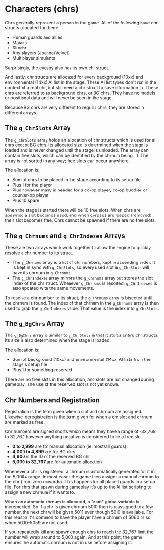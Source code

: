 # Characters (chrs)

Chrs generally represent a person in the game. All of the following have chr structs allocated for them:

* Human guards and allies
* Maians
* Skedar
* Any players (Joanna/Velvet)
* Multiplayer simulants

Surprisingly, the eyespy also has its own chr struct.

And lastly, chr structs are allocated for every background (10xx) and environmental (14xx) AI list in the stage. These AI list types don't run in the context of a real chr, but still need a chr struct to save information to. These chrs are referred to as background chrs, or BG chrs. They have no models or positional data and will never be seen in the stage.

Because BG chrs are very different to regular chrs, they are stored in different arrays.

## The `g_ChrSlots` Array

The `g_ChrSlots` array holds an allocation of chr structs which is used for all chrs except BG chrs. Its allocated size is determined when the stage is loaded and is never changed until the stage is unloaded. The array can contain free slots, which can be identified by the chrnum being `-1`. The array is not sorted in any way; free slots can occur anywhere.

The allocation is:

* Sum of chrs to be placed in the stage according to its setup file
* Plus 1 for the player
* Plus however many is needed for a co-op player, co-op buddies or counter-op player
* Plus 10 spare

When the stage is started there will be 10 free slots. When chrs are spawned a slot becomes used, and when corpses are reaped (removed) their slot becomes free. Chrs cannot be spawned if there are no free slots.

## The `g_Chrnums` and `g_ChrIndexes` Arrays

These are two arrays which work together to allow the engine to quickly resolve a chr number to its struct.

* The `g_Chrnums` array is a list of chr numbers, kept in ascending order. It is kept in sync with `g_ChrSlots`, so every used slot in `g_ChrSlots` will have its chrnum in `g_Chrnums`.
* The `g_ChrIndexes` array mirrors the `g_Chrnums` array but stores the slot index of the chr struct. Whenever `g_Chrnums` is resorted, `g_ChrIndexes` is also updated with the same movements.

To resolve a chr number to its struct, the `g_Chrnums` array is bisected until the chrnum is found. The index of that chrnum in the `g_Chrnums` array is then used to grab the `g_ChrIndexes` value. That value is the index into `g_ChrSlots`.

## The `g_BgChrs` Array

The `g_BgChrs` array is similar to `g_ChrSlots` in that it stores entire chr structs. Its size is also determined when the stage is loaded.

The allocation is:

* Sum of background (10xx) and environmental (14xx) AI lists from the stage's setup file
* Plus 1 for something reserved

There are no free slots in this allocation, and slots are not changed during gameplay. The use of the reserved slot is not yet known.

## Chr Numbers and Registration

Registration is the term given when a slot and chrnum are assigned. Likewise, deregistration is the term given for when a chr slot and chrnum are marked as free.

Chr numbers are signed shorts which means they have a range of -32,768 to 32,767, however anything negative is considered to be a free slot.

* **0 to 3,999** are for manual allocation (ie. most/all guards)
* **4,000 to 4,899** are for BG chrs
* **4,900** is the ID of the reserved BG chr
* **5,000 to 32,767** are for automatic allocation

Whenever a chr is registered, a chrnum is automatically generated for it in the 5,000+ range. In most cases the game then assigns a manual chrnum to the chr (from zero onwards). This happens for all placed guards in a setup file. For chrs that spawn during gameplay it's up to the AI list scripting to assign a new chrnum if it wants to.

When an automatic chrnum is allocated, a "next" global variable is incremented. So if a chr is given chrnum 5010 then is reassigned to a low number, the next chr will be given 5011 even though 5010 is available. For this reason it's common to have the player have a chrnum of 5060 or so when 5000-5059 are not used.

If you repeatedly kill and spawn enough chrs to reach the 32,767 limit the number will wrap around to 5,000 again. And at this point, the game ensures the automatic chrnum is not in use before assigning it.
